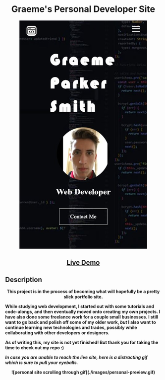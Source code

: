 <div align="center">

# Graeme's Personal Developer Site

<p>

![developer page hero snip](./images/personal-site-hero-snip.jpg)

</p>

<h2></strong><a href="https://graeme-parker-smith.github.io/personal-site/">Live Demo</a><strong></h2>

</div>

## Description

<div align="center">
<strong>This project is in the process of becoming what will hopefully be a pretty slick portfolio site.</strong>
</div>

<p>
While studying web development, I started out with some tutorials and code-alongs, and then eventually moved onto creating my own projects. I have also done some freelance work for a couple small businesses. I still want to go back and polish off some of my older work, <i>but</i> I also want to continue learning new technologies and trades, possibly while collaborating with other developers or designers. 
</p>
<p>
    As of writing this, my site is not yet finished! But thank you for taking the time to check out my repo :)
</p>
<p><i>In case you are unable to reach the live site, here is a distracting gif which is sure to pull your eyeballs.</i></p>
<div align="center">
![personal site scrolling through gif](./images/personal-preview.gif)
</div>
